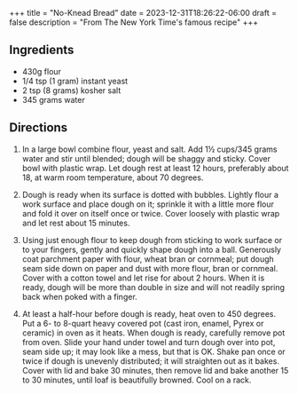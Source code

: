 +++
title = "No-Knead Bread"
date = 2023-12-31T18:26:22-06:00
draft = false
description = "From The New York Time's famous recipe"
+++

## Ingredients

- 430g flour
- 1/4 tsp (1 gram) instant yeast
- 2 tsp (8 grams) kosher salt
- 345 grams water

## Directions

1. In a large bowl combine flour, yeast and salt.
   Add 1½ cups/345 grams water and stir until blended; dough will be shaggy and sticky.
   Cover bowl with plastic wrap.
   Let dough rest at least 12 hours, preferably about 18, at warm room temperature, about 70 degrees.

2. Dough is ready when its surface is dotted with bubbles.
   Lightly flour a work surface and place dough on it; sprinkle it with a little more flour and fold it over on itself once or twice.
   Cover loosely with plastic wrap and let rest about 15 minutes.

3. Using just enough flour to keep dough from sticking to work surface or to your fingers, gently and quickly shape dough into a ball.
   Generously coat parchment paper with flour, wheat bran or cornmeal; put dough seam side down on paper and dust with more flour, bran or cornmeal.
   Cover with a cotton towel and let rise for about 2 hours.
   When it is ready, dough will be more than double in size and will not readily spring back when poked with a finger.

4. At least a half-hour before dough is ready, heat oven to 450 degrees.
   Put a 6- to 8-quart heavy covered pot (cast iron, enamel, Pyrex or ceramic) in oven as it heats.
   When dough is ready, carefully remove pot from oven.
   Slide your hand under towel and turn dough over into pot, seam side up; it may look like a mess, but that is OK.
   Shake pan once or twice if dough is unevenly distributed; it will straighten out as it bakes.
   Cover with lid and bake 30 minutes, then remove lid and bake another 15 to 30 minutes, until loaf is beautifully browned.
   Cool on a rack.
